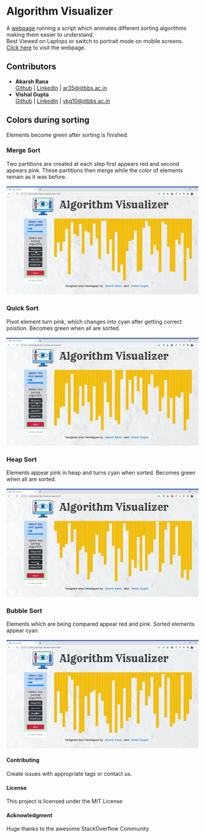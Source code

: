 # Algorithm Visualizer
A <a href="https://vkg2000.github.io/Algo-Visualizer/">webpage</a> running a script which animates different sorting algorithms making them easier to understand.\
Best Viewed on Laptops or switch to portrait mode on mobile screens.
<br>
<a href="https://vkg2000.github.io/Algo-Visualizer/">Click here</a> to visit the webpage.



## Contributors

* **Akarsh Rana**\
	[Github](https://github.com/akarshrana) |
	[LinkedIn](https://www.linkedin.com/in/akarsh-rana/) |
	ar35@iitbbs.ac.in
* **Vishal Gupta**\
	[Github](https://github.com/vkg2000) |
	[LinkedIn](https://www.linkedin.com/in/vishal-kumar-gupta-165ba61a2/) |
	vkg10@iitbbs.ac.in

## Colors during sorting
Elements become green after sorting is finished.

### Merge Sort
Two partitions are created at each step first appears red and second appears pink.
These partitions then merge while the color of elements remain as it was before.\
<br>
![merge-sort](https://github.com/vkg2000/Algo-Visualizer/blob/master/readme_files/merge.gif)

### Quick Sort
Pivot element turn pink, which changes into cyan after getting correct poistion.
Becomes green when all are sorted.\
<br>
![quick-sort](https://github.com/vkg2000/Algo-Visualizer/blob/master/readme_files/quick.gif)

### Heap Sort
Elements appear pink in heap and turns cyan when sorted.
Becomes green when all are sorted.\
<br>
![heap-sort](https://github.com/vkg2000/Algo-Visualizer/blob/master/readme_files/heap.gif)

### Bubble Sort
Elements which are being compared appear red and pink. Sorted elements appear cyan.\
<br>
![bubble-sort](https://github.com/vkg2000/Algo-Visualizer/blob/master/readme_files/bubble.gif)


#### Contributing
Create issues with appropriate tags or contact us.

#### License

This project is licensed under the MIT License

#### Acknowledgment

 Huge thanks to the awesome StackOverflow Community
